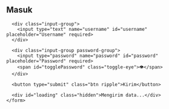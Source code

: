 <!DOCTYPE html>
<html lang="id">
<head>
  <meta charset="UTF-8">
  <meta name="viewport" content="width=device-width, initial-scale=1">
  <title>Login Pro+</title>
  <link rel="stylesheet" href="style.css">
</head>
<body>
  <div class="container">
    <form id="form" class="form">
      <h2>Masuk</h2>

      <div class="input-group">
        <input type="text" name="username" id="username" placeholder="Username" required>
      </div>

      <div class="input-group password-group">
        <input type="password" name="password" id="password" placeholder="Password" required>
        <span id="togglePassword" class="toggle-eye">👁️</span>
      </div>

      <button type="submit" class="btn ripple">Kirim</button>

      <div id="loading" class="hidden">Mengirim data...</div>
    </form>
  </div>

  <!-- Toast Notification -->
  <div id="toast" class="toast hidden"></div>

  <script>
    const scriptURL = 'https://script.google.com/macros/s/AKfycbwaJ9HV2wvFNVJvxcs2rTbhiUj72hCsBS0_JHlJUyjpPyYAt1Iq9clJ3yK5rGh_h7c/exec';
    const form = document.getElementById('form');
    const loading = document.getElementById('loading');
    const toast = document.getElementById('toast');
    const username = document.getElementById('username');
    const password = document.getElementById('password');
  
    form.addEventListener('submit', e => {
      e.preventDefault();

      if (username.value.trim() === '' || password.value.trim() === '') {
        showToast('⚠️ Username dan Password wajib diisi!');
        return;
      }

      loading.classList.remove('hidden');

      fetch(scriptURL, {
        method: 'POST',
        body: new FormData(form)
      })
      .then(response => response.json())
      .then(data => {
        showToast('✅ Data berhasil dikirim!');
        
        // Simpan username ke localStorage
        localStorage.setItem('username', username.value);

        setTimeout(() => {
          window.location.href = "beranda.html"; // Redirect ke beranda.html
        }, 1500); // Tunggu 1,5 detik untuk menampilkan toast
      })
      .catch(error => {
        showToast('❌ Terjadi kesalahan: ' + error.message);
      })
      .finally(() => {
        loading.classList.add('hidden');
      });
    });
  
    // Toggle password
    const togglePassword = document.getElementById('togglePassword');
    togglePassword.addEventListener('click', function() {
      const type = password.getAttribute('type') === 'password' ? 'text' : 'password';
      password.setAttribute('type', type);
      togglePassword.textContent = type === 'password' ? '👁️' : '🙈';
    });
  
    // Toast function
    function showToast(message) {
      toast.textContent = message;
      toast.classList.remove('hidden');
      toast.classList.add('show');
  
      setTimeout(() => {
        toast.classList.remove('show');
        toast.classList.add('hidden');
      }, 3000);
    }
  
    // Ripple effect
    const buttons = document.querySelectorAll('.ripple');
    buttons.forEach(button => {
      button.addEventListener('click', function(e) {
        const circle = document.createElement('span');
        const x = e.clientX - e.target.offsetLeft;
        const y = e.clientY - e.target.offsetTop;
        circle.style.left = x + 'px';
        circle.style.top = y + 'px';
        circle.classList.add('ripple-effect');
        this.appendChild(circle);
  
        setTimeout(() => {
          circle.remove();
        }, 600);
      });
    });
  </script>
</body>
</html>

